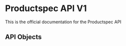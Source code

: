# Productspec API V1

This is the official documentation for the Productspec API

API Objects
-----------